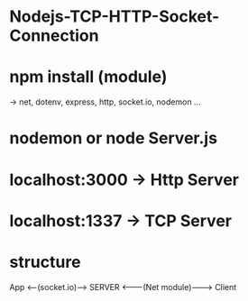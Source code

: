 # Nodejs-TCP-HTTP-Socket-Connection

# npm install (module)
  -> net, dotenv, express, http, socket.io, nodemon ...
# nodemon or node Server.js



# localhost:3000 -> Http Server
# localhost:1337 -> TCP Server



# structure

  App <--(socket.io)--> SERVER <---(Net module)---> Client
